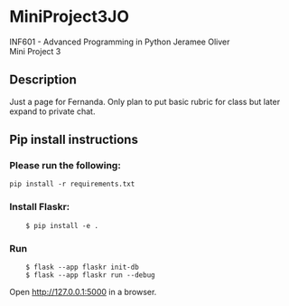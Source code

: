 # MiniProject3JO

INF601 - Advanced Programming in Python
Jeramee Oliver
<br>Mini Project 3

## Description
Just a page for Fernanda. Only plan to put basic rubric for class but later expand to private chat.

## Pip install instructions

### Please run the following:
```
pip install -r requirements.txt
```

### Install Flaskr:
```
    $ pip install -e .
```

### Run
```
    $ flask --app flaskr init-db
    $ flask --app flaskr run --debug
```

Open http://127.0.0.1:5000 in a browser.